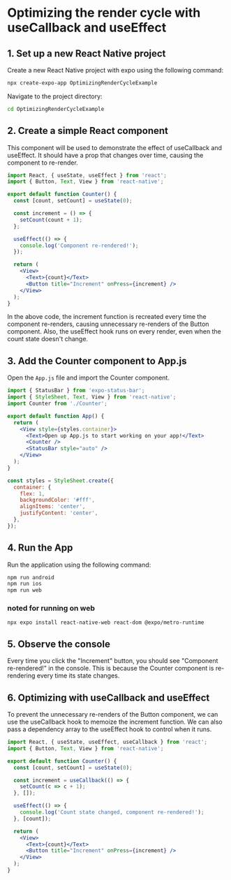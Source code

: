 
# Optimizing the render cycle with useCallback and useEffect


## 1. Set up a new React Native project
Create a new React Native project with expo using the following command:

```bash
npx create-expo-app OptimizingRenderCycleExample
```
Navigate to the project directory:

```bash
cd OptimizingRenderCycleExample
```

## 2. Create a simple React component

This component will be used to demonstrate the effect of useCallback and useEffect. It should have a prop that changes over time, causing the component to re-render.

```jsx
import React, { useState, useEffect } from 'react';
import { Button, Text, View } from 'react-native';

export default function Counter() {
  const [count, setCount] = useState(0);

  const increment = () => {
    setCount(count + 1);
  };

  useEffect(() => {
    console.log('Component re-rendered!');
  });

  return (
    <View>
      <Text>{count}</Text>
      <Button title="Increment" onPress={increment} />
    </View>
  );
}
```

In the above code, the increment function is recreated every time the component re-renders, causing unnecessary re-renders of the Button component. Also, the useEffect hook runs on every render, even when the count state doesn't change.

## 3. Add the Counter component to App.js

Open the `App.js` file and import the Counter component.

```jsx
import { StatusBar } from 'expo-status-bar';
import { StyleSheet, Text, View } from 'react-native';
import Counter from './Counter';

export default function App() {
  return (
    <View style={styles.container}>
      <Text>Open up App.js to start working on your app!</Text>
      <Counter />
      <StatusBar style="auto" />
    </View>
  );
}

const styles = StyleSheet.create({
  container: {
    flex: 1,
    backgroundColor: '#fff',
    alignItems: 'center',
    justifyContent: 'center',
  },
});

```

## 4. Run the App


Run the application using the following command:

```bash
npm run android
npm run ios
npm run web
```

### noted for running on web

```
npx expo install react-native-web react-dom @expo/metro-runtime
```

## 5. Observe the console

Every time you click the "Increment" button, you should see "Component re-rendered!" in the console. This is because the Counter component is re-rendering every time its state changes.   

## 6. Optimizing with useCallback and useEffect

To prevent the unnecessary re-renders of the Button component, we can use the useCallback hook to memoize the increment function. We can also pass a dependency array to the useEffect hook to control when it runs.

```jsx
import React, { useState, useEffect, useCallback } from 'react';
import { Button, Text, View } from 'react-native';

export default function Counter() {
  const [count, setCount] = useState(0);

  const increment = useCallback(() => {
    setCount(c => c + 1);
  }, []);

  useEffect(() => {
    console.log('Count state changed, component re-rendered!');
  }, [count]);

  return (
    <View>
      <Text>{count}</Text>
      <Button title="Increment" onPress={increment} />
    </View>
  );
}
```
